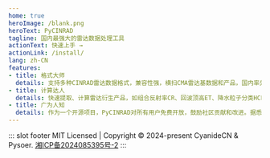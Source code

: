 ```yaml
---
home: true
heroImage: /blank.png
heroText: PyCINRAD
tagline: 国内最强大的雷达数据处理工具
actionText: 快速上手 →
actionLink: /install/
lang: zh-CN
features:
- title: 格式大师
  details: 支持多种CINRAD雷达数据格式，兼容性强，横扫CMA雷达基数据和产品，国内率先支持“探测中心拼图3.0”。
- title: 计算达人
  details: 快速提取、计算雷达衍生产品，如组合反射率CR、回波顶高ET、降水粒子分类HCL等。
- title: 广为人知
  details: 作为一个开源项目，PyCINRAD对所有用户免费开放，鼓励社区贡献和改进。据悉已遍布CMA的各个系统角落。
---
```



::: slot footer
MIT Licensed | Copyright © 2024-present CyanideCN & Pysoer. [湘ICP备2024085395号-2](https://beian.miit.gov.cn/#/Integrated/index)
:::